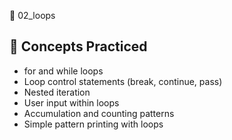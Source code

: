 📁 02_loops

## 📌 Concepts Practiced
- for and while loops
- Loop control statements (break, continue, pass)
- Nested iteration
- User input within loops
- Accumulation and counting patterns
- Simple pattern printing with loops
